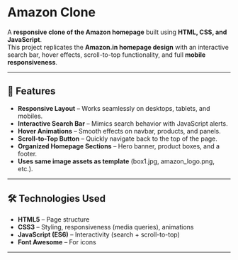 # Amazon Clone

A **responsive clone of the Amazon homepage** built using **HTML, CSS, and JavaScript**.  
This project replicates the **Amazon.in homepage design** with an interactive search bar, hover effects, scroll-to-top functionality, and full **mobile responsiveness**.

---

## 🚀 Features

- **Responsive Layout** – Works seamlessly on desktops, tablets, and mobiles.
- **Interactive Search Bar** – Mimics search behavior with JavaScript alerts.
- **Hover Animations** – Smooth effects on navbar, products, and panels.
- **Scroll-to-Top Button** – Quickly navigate back to the top of the page.
- **Organized Homepage Sections** – Hero banner, product boxes, and a footer.
- **Uses same image assets as template** (box1.jpg, amazon_logo.png, etc.).

---

## 🛠️ Technologies Used

- **HTML5** – Page structure
- **CSS3** – Styling, responsiveness (media queries), animations
- **JavaScript (ES6)** – Interactivity (search + scroll-to-top)
- **Font Awesome** – For icons

---
